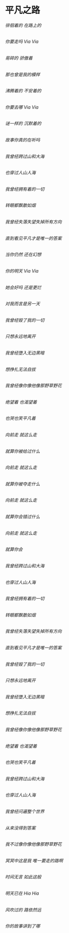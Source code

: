 # 平凡之路

###### 徘徊着的 在路上的
###### 你要走吗 Via Via
###### 易碎的 骄傲着
###### 那也曾是我的模样
###### 沸腾着的 不安着的
###### 你要去哪 Via Via
###### 谜一样的 沉默着的
###### 故事你真的在听吗
###### 我曾经跨过山和大海
###### 也穿过人山人海
###### 我曾经拥有着的一切
###### 转眼都飘散如烟
###### 我曾经失落失望失掉所有方向
###### 直到看见平凡才是唯一的答案
###### 当你仍然 还在幻想
###### 你的明天 Via Via
###### 她会好吗 还是更烂
###### 对我而言是另一天
###### 我曾经毁了我的一切
###### 只想永远地离开
###### 我曾经堕入无边黑暗
###### 想挣扎无法自拔
###### 我曾经像你像他像那野草野花
###### 绝望着 也渴望着
###### 也哭也笑平凡着
###### 向前走 就这么走
###### 就算你被给过什么
###### 向前走 就这么走
###### 就算你被夺走什么
###### 向前走 就这么走
###### 就算你会错过什么
###### 向前走 就这么走
###### 就算你会
###### 我曾经跨过山和大海
###### 也穿过人山人海
###### 我曾经拥有着的一切
###### 转眼都飘散如烟
###### 我曾经失落失望失掉所有方向
###### 直到看见平凡才是唯一的答案
###### 我曾经毁了我的一切
###### 只想永远地离开
###### 我曾经堕入无边黑暗
###### 想挣扎无法自拔
###### 我曾经像你像他像那野草野花
###### 绝望着 也渴望着
###### 也哭也笑平凡着
###### 我曾经跨过山和大海
###### 也穿过人山人海
###### 我曾经问遍整个世界
###### 从来没得到答案
###### 我不过像你像他像那野草野花
###### 冥冥中这是我 唯一要走的路啊
###### 时间无言 如此这般
###### 明天已在 Hia Hia
###### 风吹过的 路依然远
###### 你的故事讲到了哪
